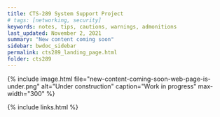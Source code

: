 ```yaml
---
title: CTS-289 System Support Project
# tags: [networking, security]
keywords: notes, tips, cautions, warnings, admonitions
last_updated: November 2, 2021
summary: "New content coming soon"
sidebar: bwdoc_sidebar
permalink: cts289_landing_page.html
folder: cts289
---
```


{% include image.html file="new-content-coming-soon-web-page-is-under.png" alt="Under construction" caption="Work in progress" max-width="300" %}

{% include links.html %}
